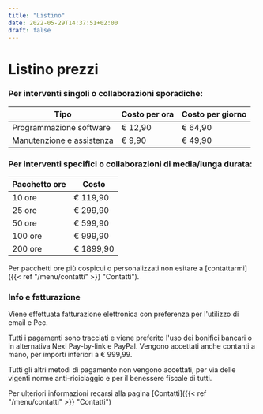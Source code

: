 ```yaml
---
title: "Listino"
date: 2022-05-29T14:37:51+02:00
draft: false
---
```


Listino prezzi
==============

### Per interventi singoli o collaborazioni sporadiche:

| Tipo | Costo per ora | Costo per giorno |
| ---- | ------------- | ---------------- |
| Programmazione software | € 12,90 | € 64,90 |
| Manutenzione e assistenza | € 9,90 | € 49,90 |

### Per interventi specifici o collaborazioni di media/lunga durata:

| Pacchetto ore | Costo |
| ------------- | ----- |
| 10 ore | € 119,90 |
| 25 ore | € 299,90 |
| 50 ore | € 599,90 |
| 100 ore | € 999,90 |
| 200 ore | € 1899,90 |

Per pacchetti ore più cospicui o personalizzati non esitare a [contattarmi]({{< ref "/menu/contatti" >}} "Contatti").

### Info e fatturazione

Viene effettuata fatturazione elettronica con preferenza per l'utilizzo di email e Pec.

Tutti i pagamenti sono tracciati e viene preferito l'uso dei bonifici bancari o in alternativa Nexi Pay-by-link e PayPal. Vengono accettati anche contanti a mano, per importi inferiori a € 999,99.

Tutti gli altri metodi di pagamento non vengono accettati, per via delle vigenti norme anti-riciclaggio e per il benessere fiscale di tutti.

Per ulteriori informazioni recarsi alla pagina [Contatti]({{< ref "/menu/contatti" >}} "Contatti")
